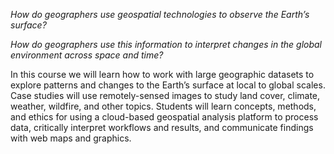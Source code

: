 _How do geographers use geospatial technologies to observe the Earth’s surface?_  

_How do geographers use this information to interpret changes in the global environment across space and time?_  

In this course we will learn how to work with large geographic datasets to explore patterns and changes to the Earth’s surface at local to global scales. Case studies will use remotely-sensed images to study land cover, climate, weather, wildfire, and other topics. Students will learn concepts, methods, and ethics for using a cloud-based geospatial analysis platform to process data, critically interpret workflows and results, and communicate findings with web maps and graphics.  
